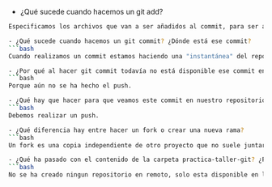 - ¿Qué sucede cuando hacemos un git add?
```bash
Especificamos los archivos que van a ser añadidos al commit, para ser actualizados en el repositorio.

- ¿Qué sucede cuando hacemos un git commit? ¿Dónde está ese commit?
```bash
Cuando realizamos un commit estamos haciendo una "instantánea" del repositorio que tenemos en local dentro del "staging area". El commit se encuentra en local.

- ¿Por qué al hacer git commit todavía no está disponible ese commit en el repositorio remoto?
```bash
Porque aún no se ha hecho el push.

- ¿Qué hay que hacer para que veamos este commit en nuestro repositorio remoto de github?
```bash
Debemos realizar un push.

- ¿Qué diferencia hay entre hacer un fork o crear una nueva rama?
```bash
Un fork es una copia independiente de otro proyecto que no suele juntarse con la rama principal del proyecto. Un branch es una copia del proyecto que seguirá un camino diferente para finalmente unirlo al main cuando la funcionalidad para la que se creó se haya completado.

- ¿Qué ha pasado con el contenido de la carpeta practica-taller-git? ¿Por qué no la podemos ver en nuestro repositorio remoto de github?
```bash
No se ha creado ningun repositorio en remoto, solo esta disponible en local
